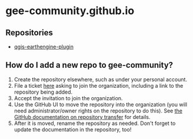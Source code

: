 # gee-community.github.io

## Repositories

* [qgis-earthengine-plugin](https://gee-community.github.io/qgis-earthengine-plugin/)

## How do I add a new repo to gee-community?

1. Create the repository elsewhere, such as under your personal account.
2. File a ticket [here](https://github.com/gee-community/github-administration/issues) asking to join the organization, including a link to the repository being added.
3. Accept the invitation to join the organization.
4. Use the GitHub UI to move the repository into the organization (you will need administrator/owner rights on the repository to do this). See [the GitHub documentation on repository transfer](https://help.github.com/en/github/administering-a-repository/transferring-a-repository) for details.
5. After it is moved, rename the repository as needed. Don't forget to update the documentation in the repository, too!
